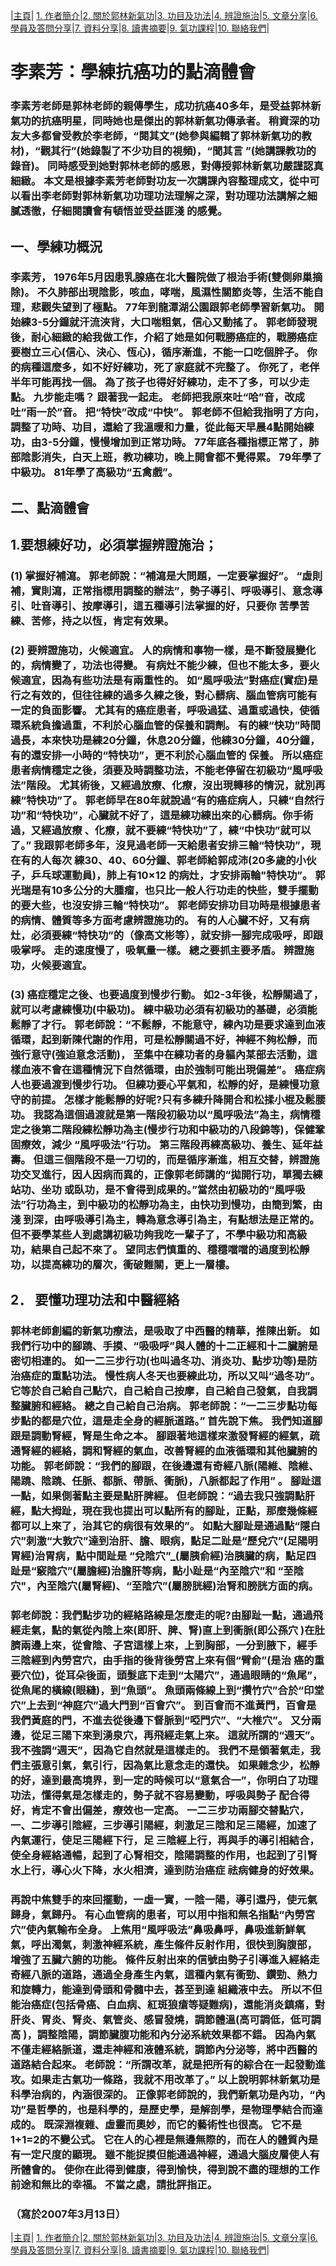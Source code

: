 |[主頁](/README.md)| [1. 作者簡介](/a10.md)|[2. 關於郭林新氣功](/a1.md)|[3. 功目及功法](/a2.md)|[4. 辨證施治](/a3.md)|[5. 文章分享](/a5.md)|[6. 學員及答問分享](/a6.md)|[7. 資料分享](/a7.md)|[8. 讀書摘要](/a4.md)|[9. 氣功課程](/郭林新氣功課程.md)|[10. 聯絡我們](/a9.md)|

  
# 李素芳：學練抗癌功的點滴體會

### 李素芳老師是郭林老師的親傳學生，成功抗癌40多年，是受益郭林新氣功的抗癌明星，同時她也是傑出的郭林新氣功傳承者。 稍資深的功友大多都曾受教於李老師，“閱其文”(她參與編輯了郭林新氣功的教材)，“觀其行”(她錄製了不少功目的視頻)，“聞其言 ”(她講課教功的錄音)。 同時感受到她對郭林老師的感恩，對傳授郭林新氣功嚴謹認真細緻。 本文是根據李素芳老師對功友一次講課內容整理成文，從中可以看出李老師對郭林新氣功功理功法理解之深，對功理功法講解之細膩透徹，仔細閱讀會有頓悟並受益匪淺 的感覺。

## 一、學練功概況
### 李素芳， 1976年5月因患乳腺癌在北大醫院做了根治手術(雙側卵巢摘除)。 不久肺部出現陰影，咳血，哮喘，風濕性關節炎等，生活不能自理，悲觀失望到了極點。  77年到龍潭湖公園跟郭老師學習新氣功。 開始練3-5分鐘就汗流浹背，大口喘粗氣，信心又動搖了。 郭老師發現後，耐心細緻的給我做工作，介紹了她是如何戰勝癌症的，戰勝癌症要樹立三心(信心、決心、恆心)，循序漸進，不能一口吃個胖子。 你的病種這麼多，如不好好練功，死了家庭就不完整了。 你死了，老伴半年可能再找一個。 為了孩子也得好好練功，走不了多，可以少走點。 九步能走嗎？ 跟著我一起走。 老師把我原來吐“哈”音，改成吐“雨一於”音。 把“特快”改成“中快”。 郭老師不但給我指明了方向，調整了功時、功目，還給了我溫暖和力量，從此每天早晨4點開始練功，由3-5分鐘，慢慢增加到正常功時。  77年底各種指標正常了，肺部陰影消失，白天上班，教功練功，晚上開會都不覺得累。  79年學了中級功。  81年學了高級功“五禽戲”。


## 二、點滴體會

## 1.要想練好功，必須掌握辨證施治；

### (1) 掌握好補瀉。 郭老師說：“補瀉是大問題，一定要掌握好”。  “虛則補，實則瀉，正常指標用調整的辦法”，勢子導引、呼吸導引、意念導引、吐音導引、按摩導引，這五種導引法掌握的好，只要你 苦學苦練、苦修，持之以恆，肯定有效果。

### (2) 要辨證施功，火候適宜。 人的病情和事物一樣，是不斷發展變化的，病情變了，功法也得變。 有病灶不能少練，但也不能太多，要火候適宜，因為有些功法是有兩重性的。 如“風呼吸法”對癌症(實症)是行之有效的，但往往練的過多久練之後，對心髒病、腦血管病可能有一定的負面影響。 尤其有的癌症患者，呼吸過猛、過重或過快，使循環系統負擔過重，不利於心腦血管的保養和調劑。 有的練“快功”時間過長，本來快功是練20分鐘，休息20分鐘，他練30分鐘，40分鐘，有的還安排一小時的“特快功”，更不利於心腦血管的 保養。 所以癌症患者病情穩定之後，須要及時調整功法，不能老停留在初級功“風呼吸法”階段。 尤其術後，又經過放療、化療，沒出現轉移的情況，就別再練“特快功”了。 郭老師早在80年就說過“有的癌症病人，只練“自然行功”和“特快功”，心臟就不好了，這是練功練出來的心髒病。你手術過，又經過放療 、化療，就不要練“特快功”了，練“中快功”就可以了。”    我跟郭老師多年，沒見過老師一天給患者安排三輪“特快功”，現在有的人每次 練30、40、60分鐘、郭老師給郭成沛(20多歲的小伙子，乒乓球運動員)，肺上有10×12 的病灶，才安排兩輪"特快功”。 郭光瑞是有10多公分的大腫瘤，也只比一般人行功走的快些，雙手擺動的要大些，也沒安排三輪“特快功”。 郭老師安排功目功時是根據患者的病情、體質等多方面考慮辨證施功的。 有的人心臟不好，又有病灶，必須要練“特快功”的（像高文彬等），就安排一腳完成吸呼，即跟吸掌呼。 走的速度慢了，吸氧量一樣。 總之要抓主要矛盾。 辨證施功，火候要適宜。

### (3) 癌症穩定之後、也要過度到慢步行動。 如2-3年後，松靜關過了，就可以考慮練慢功(中級功)。 練中級功必須有初級功的基礎，必須能鬆靜了才行。 郭老師說：“不鬆靜，不能意守，練內功是要求達到血液循環，起到新陳代謝的作用，可是松靜關過不好，神經不夠松靜，而強行意守(強迫意念活動)， 至集中在練功者的身軀內某部去活動，這樣血液不會在這種情況下自然循環，由於強制可能出現偏差”。 癌症病人也要過渡到慢步行功。 但練功要心平氣和，松靜的好，是練慢功意守的前提。 怎樣才能鬆靜的好呢?只有多練升降開合和松揉小棍及鬆腰功。 我認為這個過渡就是第一階段初級功以“風呼吸法”為主，病情穩定之後第二階段練松靜功為主(慢步行功和中級功的八段錦等)，保健鞏固療效，減少 “風呼吸法”行功。 第三階段再練高級功、養生、延年益壽。 但這三個階段不是一刀切的，而是循序漸進，相互交替，辨證施功交叉進行，因人因病而異的，正像郭老師講的“拋開行功，單獨去練站功、坐功 或臥功，是不會得到成果的。”當然由初級功的“風呼吸法”行功為主，到中級功的松靜功為主，由快功到慢功，由簡到繁，由淺 到深，由呼吸導引為主，轉為意念導引為主，有點想法是正常的。 但不要學某些人到處講初級功夠我吃一輩子了，不學中級功和高級功，結果自己起不來了。 望同志們慎重的、穩穩噹噹的過度到松靜功，以提高練功的層次，衝破難關，更上一層樓。

## 2． 要懂功理功法和中醫經絡

### 郭林老師創編的新氣功療法，是吸取了中西醫的精華，推陳出新。 如我們行功中的腳蹺、手摸、“吸吸呼”與人體的十二正經和十二臟腑是密切相連的。 如一二三步行功(也叫過冬功、消炎功、點步功等)是防治癌症的重點功法。 慢性病人冬天也要練此功，所以又叫“過冬功”。 它等於自己給自己點穴，自己給自己按摩，自己給自己發氣，自我調整臟腑和經絡。 總之自己給自己治病。 郭老師說：“一二三步點功每步點的都是穴位，這是走全身的經脈道路。”    首先說下焦。 我們知道腳跟是調動腎經，腎是生命之本。 腳跟著地這樣來激發腎經的經氣，疏通腎經的經絡，調和腎經的氣血，改善腎經的血液循環和其他臟腑的功能。 郭老師說：“我們的腳跟，在後邊還有奇經八脈(陽維、陰維、陽蹺、陰蹺、任脈、都脈、帶脈、衝脈)，八脈都起了作用”  。 腳趾這一點，如果側著點主要是點肝脾經。 但老師說：“過去我只強調點肝經，點大拇趾，現在我也提出可以點所有的腳趾，正點，那麼幾條經都可以上來了，治其它的病很有效果的”。 如點大腳趾是通過點“隱白穴”刺激“大敦穴”達到治肝、膽、眼病，點足二趾是“歷兌穴”(足陽明胃經)治胃病，點中間趾是 “兌陰穴”_(屬胰俞經)治胰臟的病，點足四趾是“竅陰穴”(屬膽經)治膽肝等病，點小趾是“內至陰穴”和 “至陰穴"，內至陰穴(屬腎經)、“至陰穴”(屬膀胱經)治腎和膀胱方面的病。  

### 郭老師說：我們點步功的經絡路線是怎麼走的呢?由腳趾一點，通過飛經走氣，點的氣從內陰上來(即肝、脾、腎)直上到衝脈(即公孫穴 )在肚臍兩邊上來，從會陰、子宮這樣上來，上到胸部，一分到腋下，經手三陰經到內勞宮穴，由手指的後背後勞宮上來有個“臂俞”(是治 癌的重要穴位)，從耳朵後面，頭髮底下走到“太陽穴”，通過眼睛的“魚尾”，從魚尾的橫線(眼縫)，到“魚頭”。 魚頭兩條線上到“攢竹穴”合於“印堂穴”上去到“神庭穴”過大門到“百會穴”。 到百會而不進黃門，百會是我們黃庭的門，不進去從後邊下督脈到“啞門穴”、“大椎穴”。 又分兩邊，從足三陽下來到湧泉穴，再飛經走氣上來。 這就所謂的“週天”。 我不強調“週天”，因為它自然就是這樣走的。 我們不是領著氣走，我們主張意引氣，氣引行，因為氣比意念走的還快。 如果雜念少，松靜的好，達到最高境界，到一定的時候可以“意氣合一”，你明白了功理功法，懂得氣是怎樣走的，勢子就不容易變動，呼吸與勢子 配合得好，肯定不會出偏差，療效也一定高。 一二三步功兩腳交替點穴，一、二步導引陰經，三步導引陽經，刺激足三陰和足三陽經，加速了內氣運行，使足三陽經下行，足 三陰經上行，再與手的導引相結合，使全身經絡通暢，起到了心腎相交，陰陽調整的作用，也起到了引腎水上行，導心火下降，水火相濟，達到防治癌症 祛病健身的好效果。

### 再說中焦雙手的來回擺動，一虛一實，一陰一陽，導引還丹，使元氣歸身，氣歸丹。 有心血管病的患者，可以用中指和無名指點“內勞宮穴”使內氣輸布全身。 上焦用“風呼吸法”鼻吸鼻呼，鼻吸進新鮮氧氣，呼出濁氣，刺激神經系統，產生條件反射作用，很快到胸腹部，增強了五臟六腑的功能。 條件反射出來的信號由勢子引導進入經絡走奇經八脈的道路，通過全身產生內氣，這種內氣有衝勁、鑽勁、熱力和旋轉力，能達到骨頭和骨髓中去，甚至到達 組織液中去。 所以不但能治癌症(包括骨癌、白血病、紅斑狼瘡等疑難病)，還能消炎鎮痛，對肝炎、胃炎、腎炎、氣管炎、感冒發燒，調節體溫(高可調低，低可調高 )，調整陰陽，調節臟腹功能和內分泌系統效果都不錯。 因為內氣不僅走經絡脈道，還走神經和液體系統，調節內分泌等，將中西醫的道路結合起來。 老師說：“所謂改革，就是把所有的綜合在一起發動進攻。如果走古氣功一條路，我就不用改革了。”    以上說明郭林新氣功是科學治病的，內涵很深的。 正像郭老師說的，我們新氣功是內功，“內功”是哲學的，也是科學的，是歷史學，是解剖學，是物理學結合而達成的。 既深淵複雜、虛靈而奧妙，而它的藝術性也很高。 它不是1+1=2的不變公式。 它在人的心裡是無邊無際的，而在人的體質內是有一定尺度的顯現。 雖不能捉摸但能通過神經，通過大腦皮層使人有所體會的。 使你在此得到健康，得到愉快，得到說不盡的理想的工作前途和無比的幸福。 不當之處，請批評指正。                                       
###  （寫於2007年3月13日）

|[主頁](/README.md)| [1. 作者簡介](/a10.md)|[2. 關於郭林新氣功](/a1.md)|[3. 功目及功法](/a2.md)|[4. 辨證施治](/a3.md)|[5. 文章分享](/a5.md)|[6. 學員及答問分享](/a6.md)|[7. 資料分享](/a7.md)|[8. 讀書摘要](/a4.md)|[9. 氣功課程](/郭林新氣功課程.md)|[10. 聯絡我們](/a9.md)|
